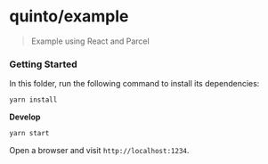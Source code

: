 # quinto/example

> Example using React and Parcel

### Getting Started

In this folder, run the following command to install its dependencies:

```bash
yarn install
```

**Develop**

```bash
yarn start
```

Open a browser and visit `http://localhost:1234`.
